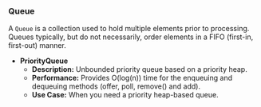 ### Queue
A `Queue` is a collection used to hold multiple elements prior to processing. Queues typically, but do not necessarily, order elements in a FIFO (first-in, first-out) manner.

- **PriorityQueue**
  - **Description:** Unbounded priority queue based on a priority heap.
  - **Performance:** Provides O(log(n)) time for the enqueuing and dequeuing methods (offer, poll, remove() and add).
  - **Use Case:** When you need a priority heap-based queue.